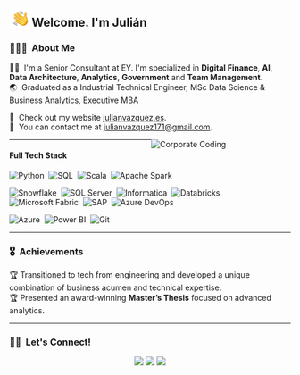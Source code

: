 
<img alt="Wave" src="https://raw.githubusercontent.com/AVS1508/AVS1508/master/assets/Hand%20Wave.gif" width="40" align="left"/><h2 align="left">Welcome. I'm Julián</h2>

### 👨🏻‍💻 &nbsp;About Me

👨‍💻 &nbsp;I'm a Senior Consultant at EY. I'm specialized in **Digital Finance**, **AI**, **Data Architecture**, **Analytics**, **Government** and **Team Management**.\
🌏 &nbsp;Graduated as a Industrial Technical Engineer, MSc Data Science & Business Analytics, Executive MBA

📄 &nbsp;Check out my website [julianvazquez.es](https://www.julianvazquez.es/).\
📩 &nbsp;You can contact me at [julianvazquez171@gmail.com](mailto:julianvazquez171@gmail.com).


<img alt="Corporate Coding" src="https://user-images.githubusercontent.com/74038190/221352989-518609ab-b4d1-459e-929f-a08cd2bd9b3c.gif" align="right" width="250" />




---




#### **Full Tech Stack**

![Python](https://img.shields.io/badge/python-3670A0?style=for-the-badge&logo=python&logoColor=ffdd54)&nbsp;
![SQL](https://img.shields.io/badge/sql-%2300758F.svg?style=for-the-badge&logo=postgresql&logoColor=white)&nbsp;
![Scala](https://img.shields.io/badge/scala-%23DC322F.svg?style=for-the-badge&logo=scala&logoColor=white)&nbsp;
![Apache Spark](https://img.shields.io/badge/Apache%20Spark-E25A1C.svg?style=for-the-badge&logo=apachespark&logoColor=white)&nbsp;


![Snowflake](https://img.shields.io/badge/snowflake-%23EDF3FA.svg?style=for-the-badge&logo=snowflake&logoColor=blue)&nbsp;
![SQL Server](https://img.shields.io/badge/sql%20server-%23CC2927.svg?style=for-the-badge&logo=microsoftsqlserver&logoColor=white)&nbsp;
![Informatica](https://img.shields.io/badge/informatica-%23F89D2A.svg?style=for-the-badge&logo=infura&logoColor=white)&nbsp;
![Databricks](https://img.shields.io/badge/databricks-%23FF3621.svg?style=for-the-badge&logo=databricks&logoColor=white)&nbsp;
![Microsoft Fabric](https://img.shields.io/badge/Microsoft%20Fabric-0078D4?style=for-the-badge&logo=microsoft&logoColor=white)&nbsp;
![SAP](https://img.shields.io/badge/SAP-0FAAFF?style=for-the-badge&logo=sap&logoColor=white)&nbsp;
![Azure DevOps](https://img.shields.io/badge/azure%20devops-%230072C6.svg?style=for-the-badge&logo=azuredevops&logoColor=white)&nbsp;


![Azure](https://img.shields.io/badge/azure-%230072C6.svg?style=for-the-badge&logo=microsoftazure&logoColor=white)&nbsp;
![Power BI](https://img.shields.io/badge/power%20bi-F2C811?style=for-the-badge&logo=powerbi&logoColor=black)&nbsp;
![Git](https://img.shields.io/badge/git-%23F05033.svg?style=for-the-badge&logo=git&logoColor=white)&nbsp;


---

### 🎖 &nbsp;Achievements

🏆 Transitioned to tech from engineering and developed a unique combination of business acumen and technical expertise.\
🏆 Presented an award-winning **Master’s Thesis** focused on advanced analytics.

---

### 🤝🏻 &nbsp;Let's Connect!

<p align="center">
<a href="https://www.linkedin.com/in/julianvazquez-sampedro/"><img src="https://img.shields.io/badge/-LinkedIn-0077B5?style=flat&logo=Linkedin&logoColor=white"/></a>
<a href="mailto:julianvazquez171@gmail.com"><img src="https://img.shields.io/badge/-Email-D14836?style=flat&logo=Gmail&logoColor=white"/></a>
<a href="https://www.julianvazquez.es/"><img src="https://img.shields.io/badge/-Portfolio-3423A6?style=flat&logo=Google-Chrome&logoColor=white"/></a>
</p>
